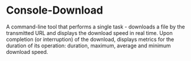# Console-Download

A command-line tool that performs a single task - downloads a file by the transmitted URL and displays the download speed in real time. Upon completion (or interruption) of the download, displays metrics for the duration of its operation: duration, maximum, average and minimum download speed.